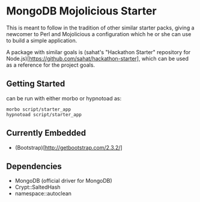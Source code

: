 # MongoDB Mojolicious Starter
This is meant to follow in the tradition of other similar starter packs,
giving a newcomer to Perl and Mojolicious a configuration which he or she
can use to build a simple application.

A package with similar goals is (sahat's "Hackathon Starter" repository for
Node.js)[https://github.com/sahat/hackathon-starter], which can be used
as a reference for the project goals.

## Getting Started
can be run with either morbo or hypnotoad as:

    morbo script/starter_app
    hypnotoad script/starter_app

## Currently Embedded
- (Bootstrap)[http://getbootstrap.com/2.3.2/]

## Dependencies
- MongoDB       (official driver for MongoDB)
- Crypt::SaltedHash
- namespace::autoclean
